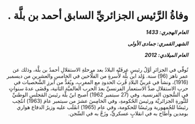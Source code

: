 <h1 dir="rtl">وفاةُ الرَّئيس الجزائريِّ السابق أحمد بن بلَّة .</h1>

<h5 dir="rtl">العام الهجري:  1433

الشهر القمري: جمادى الأولى

العام الميلادي: 2012</h5>

<p dir="rtl">تُوفِّي في الجزائرِ أوَّلُ رئيسٍ عرفَتْه البلادُ بعد مرحلةِ الاستقلالِ أحمدُ بن بلَّة، وذلك عن عمر ناهز (96) سنة. وُلد ابن بلَّة لأُسرةٍ من الفلَّاحين في الخامسِ والعشرينِ من ديسمبر (1916)، ونشأ في غربيِّ البلادِ قُربَ الحدودِ مع المغرِبِ، ويُعَدُّ من أبرزِ الشَّخصيات في حربِ الاستقلال ضدَّ الاستعمار الفرنسيِّ بعدَ الحرب العالميَّة الثانية، وقَضَى عدةَ سنواتٍ في السُّجون الفرنسية. وفي (27 سبتمبر 1962) أصبح ابنُ بلَّة رئيسَ المَجلسِ الوطنيِّ للثَّورةِ الجزائريَّة ورئيسَ الحُكومةِ، وفي الخامِسَ عشرَ من سبتمبر عامَ (1963) انتُخِب رئيسًا للجُمهورية ورئيسًا للحكومة، وفي عام (1965) انقَلَب عليه وزيرُ الدفاع هواري بومدين وأطاح به في انقلابٍ عسكريٍّ، وزَجَّ به في السِّجن.</p></br>
